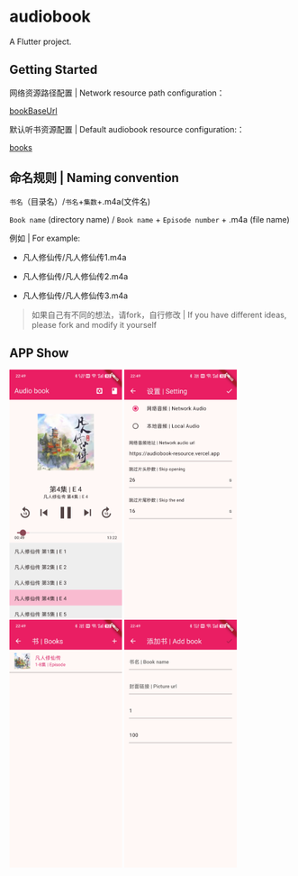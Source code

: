# audiobook

A Flutter project.

## Getting Started

网络资源路径配置 | Network resource path configuration：

[bookBaseUrl](./lib/config/Global.dart)

默认听书资源配置 | Default audiobook resource configuration:：

[books](./lib/config/Global.dart)

## 命名规则 | Naming convention

`书名`（目录名）/`书名`+`集数`+.m4a(文件名)

`Book name` (directory name) / `Book name` + `Episode number` + .m4a (file name)

例如 | For example:

- 凡人修仙传/凡人修仙传1.m4a

- 凡人修仙传/凡人修仙传2.m4a

- 凡人修仙传/凡人修仙传3.m4a


> 如果自己有不同的想法，请fork，自行修改 | If you have different ideas, please fork and modify it yourself


## APP Show

<img src="https://github.com/shareven/audiobook/blob/main/images/audiobook1.jpg?raw=true" width="200">

<img src="https://github.com/shareven/audiobook/blob/main/images/audiobook2.jpg?raw=true" width="200">

<img src="https://github.com/shareven/audiobook/blob/main/images/audiobook3.jpg?raw=true" width="200">

<img src="https://github.com/shareven/audiobook/blob/main/images/audiobook4.jpg?raw=true" width="200">
